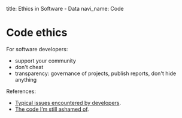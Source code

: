 title: Ethics in Software - Data
navi_name: Code

# Code ethics


For software developers:

* support your community
* don't cheat
* transparency: governance of projects, publish reports, don't hide anything

References:

* [Typical issues encountered by developers](http://www.infoworld.com/article/2607452/application-development/12-ethical-dilemmas-gnawing-at-developers-today.html).
* [The code I’m still ashamed of](https://medium.freecodecamp.com/the-code-im-still-ashamed-of-e4c021dff55e).
